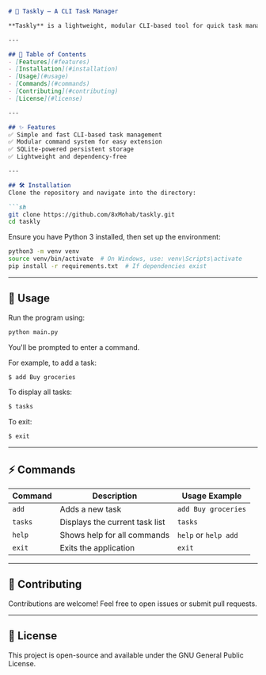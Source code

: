 ```md
# 🚀 Taskly – A CLI Task Manager

**Taskly** is a lightweight, modular CLI-based tool for quick task management. It uses SQLite as a database and follows a command-based architecture for flexibility and easy expansion.

---

## 📖 Table of Contents
- [Features](#features)
- [Installation](#installation)
- [Usage](#usage)
- [Commands](#commands)
- [Contributing](#contributing)
- [License](#license)

---

## ✨ Features
✅ Simple and fast CLI-based task management  
✅ Modular command system for easy extension  
✅ SQLite-powered persistent storage  
✅ Lightweight and dependency-free  

---

## 🛠 Installation
Clone the repository and navigate into the directory:

```sh
git clone https://github.com/8xMohab/taskly.git
cd taskly
```

Ensure you have Python 3 installed, then set up the environment:

```sh
python3 -m venv venv
source venv/bin/activate  # On Windows, use: venv\Scripts\activate
pip install -r requirements.txt  # If dependencies exist
```

---

## 🚀 Usage
Run the program using:

```sh
python main.py
```

You'll be prompted to enter a command.

For example, to add a task:

```sh
$ add Buy groceries
```

To display all tasks:

```sh
$ tasks
```

To exit:

```sh
$ exit
```

---

## ⚡ Commands
| Command  | Description                          | Usage Example                     |
|----------|--------------------------------------|-----------------------------------|
| `add`    | Adds a new task                      | `add Buy groceries`               |
| `tasks`  | Displays the current task list       | `tasks`                           |
| `help`   | Shows help for all commands          | `help` or `help add`              |
| `exit`   | Exits the application                | `exit`                            |

---

## 🤝 Contributing
Contributions are welcome! Feel free to open issues or submit pull requests.

---

## 📜 License
This project is open-source and available under the GNU General Public License.
```
